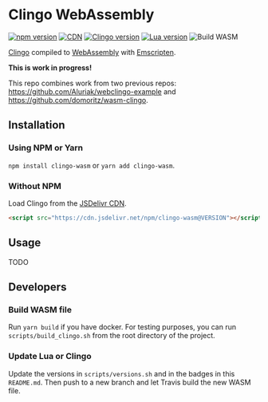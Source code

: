 # Clingo WebAssembly

[![npm version](https://img.shields.io/npm/v/clingo-wasm.svg)](https://www.npmjs.com/package/clingo-wasm)
[![CDN](https://data.jsdelivr.com/v1/package/npm/clingo-wasm/badge?style=rounded)](https://www.jsdelivr.com/package/npm/clingo-wasm)
[![Clingo version](https://img.shields.io/badge/Clingo-5.4.0-blue)](https://github.com/potassco/clingo)
[![Lua version](https://img.shields.io/badge/Lua-5.3.5-blue)](https://github.com/lua/lua)
![Build WASM](https://github.com/domoritz/clingo-wasm/workflows/Build%20WASM/badge.svg)

[Clingo](https://github.com/potassco/clingo) compiled to [WebAssembly](https://webassembly.org/) with [Emscripten](https://kripken.github.io/emscripten-site/).

**This is work in progress!**

This repo combines work from two previous repos: https://github.com/Aluriak/webclingo-example and https://github.com/domoritz/wasm-clingo.

## Installation

### Using NPM or Yarn

`npm install clingo-wasm` or `yarn add clingo-wasm`.

### Without NPM

Load Clingo from the [JSDelivr CDN](https://www.jsdelivr.com/package/npm/clingo-wasm).

```html
<script src="https://cdn.jsdelivr.net/npm/clingo-wasm@VERSION"></script>
```

## Usage

TODO

## Developers

### Build WASM file

Run `yarn build` if you have docker. For testing purposes, you can run `scripts/build_clingo.sh` from the root directory of the project.

### Update Lua or Clingo

Update the versions in `scripts/versions.sh` and in the badges in this `README.md`. Then push to a new branch and let Travis build the new WASM file.
